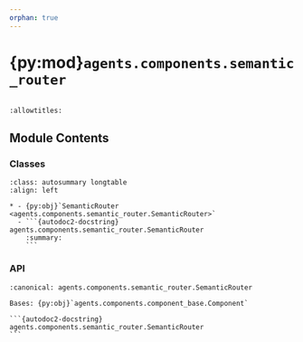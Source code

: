 ```yaml
---
orphan: true
---
```


# {py:mod}`agents.components.semantic_router`

```{py:module} agents.components.semantic_router
```

```{autodoc2-docstring} agents.components.semantic_router
:allowtitles:
```

## Module Contents

### Classes

````{list-table}
:class: autosummary longtable
:align: left

* - {py:obj}`SemanticRouter <agents.components.semantic_router.SemanticRouter>`
  - ```{autodoc2-docstring} agents.components.semantic_router.SemanticRouter
    :summary:
    ```
````

### API

````{py:class} SemanticRouter(*, inputs: list[agents.ros.Topic], routes: list[agents.ros.Route], default_route: typing.Optional[agents.ros.Route] = None, config: agents.config.SemanticRouterConfig, db_client: agents.clients.db_base.DBClient, callback_group=None, component_name: str = 'router_component', **kwargs)
:canonical: agents.components.semantic_router.SemanticRouter

Bases: {py:obj}`agents.components.component_base.Component`

```{autodoc2-docstring} agents.components.semantic_router.SemanticRouter
```

````
